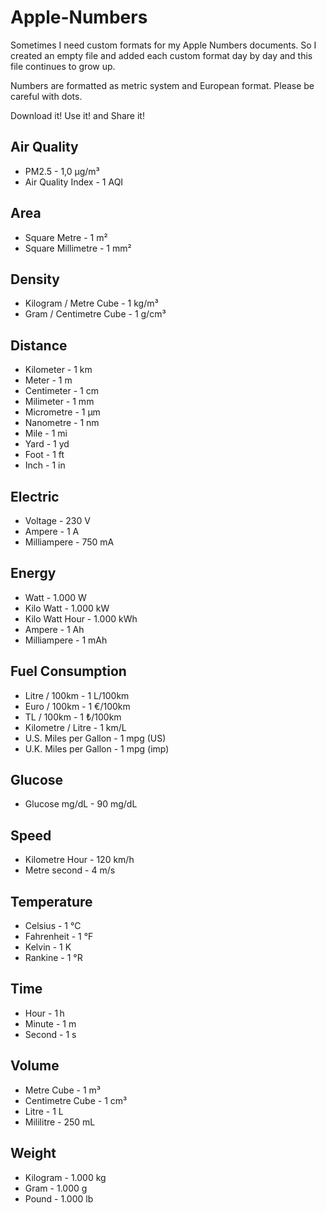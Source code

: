 # Apple-Numbers

Sometimes I need custom formats for my Apple Numbers documents. So I created an empty file and added each custom format day by day and this file continues to grow up.

Numbers are formatted as metric system and European format. Please be careful with dots.

Download it! Use it! and Share it!

## Air Quality

* PM2.5 - 1,0  µg/m³
* Air Quality Index - 1 AQI

## Area

* Square Metre - 1 m²
* Square Millimetre - 1 mm²

## Density

* Kilogram / Metre Cube - 1 kg/m³
* Gram / Centimetre Cube - 1 g/cm³

## Distance

* Kilometer - 1 km
* Meter - 1 m
* Centimeter - 1 cm
* Milimeter - 1 mm
* Micrometre - 1 μm
* Nanometre - 1 nm
* Mile - 1 mi
* Yard - 1 yd
* Foot - 1 ft
* Inch - 1 in

## Electric

* Voltage - 230 V
* Ampere - 1 A
* Milliampere - 750 mA

## Energy

* Watt - 1.000 W
* Kilo Watt - 1.000 kW
* Kilo Watt Hour - 1.000 kWh
* Ampere - 1 Ah
* Milliampere - 1 mAh

## Fuel Consumption

* Litre / 100km - 1 L/100km
* Euro / 100km - 1 €/100km
* TL / 100km - 1 ₺/100km
* Kilometre / Litre - 1 km/L
* U.S. Miles per Gallon - 1 mpg (US)
* U.K. Miles per Gallon - 1 mpg (imp)

## Glucose

* Glucose mg/dL - 90 mg/dL

## Speed

* Kilometre Hour - 120 km/h
* Metre second - 4 m/s

## Temperature

* Celsius - 1 °C
* Fahrenheit - 1 °F
* Kelvin - 1 K
* Rankine - 1 °R

## Time

* Hour - 1 h
* Minute - 1 m
* Second - 1 s

## Volume

* Metre Cube - 1 m³
* Centimetre Cube - 1 cm³
* Litre - 1 L
* Mililitre - 250 mL

## Weight

* Kilogram - 1.000 kg
* Gram - 1.000 g
* Pound - 1.000 lb
